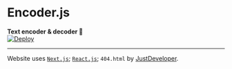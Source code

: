 # Encoder.js
**Text encoder & decoder 🔐**<br/>
[![Deploy](https://github.com/JustStudio7/Encoder/actions/workflows/publish.yml/badge.svg)](https://github.com/JustStudio7/Encoder/actions/workflows/publish.yml)<br/>

---------
Website uses <a href="https://nextjs.org/" target="_blank">`Next.js`</a>; <a href="https://react.dev/" target="_blank">`React.js`</a>; `404.html` by <a href="https://justdeveloper.is-a.dev/" target="_blank">JustDeveloper</a>.<br/>
